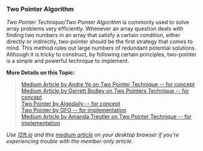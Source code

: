 ### Two Pointer Algorithm

*Two Pointer Technique/Two Pointer Algorithm* is commonly used to solve array problems very efficiently. Whenever an array question deals with finding two numbers in an array that satisfy a certain condition, either directly or indirectly, two-pointer should be the first strategy that comes to mind. This method rules out large numbers of redundant potential solutions. Although it is tricky to construct, by following certain principles, two-pointer is a simple and powerful technique to implement.      

**More Details on this Topic:**
> [Medium Article by Andre Ye on Two Pointer Technique -- for concept](https://medium.com/swlh/two-pointer-technique-solving-array-problems-at-light-speed-56a77ee83d16)    
> [Medium Article by Gerrett Bodley on Two Pointers Technique -- for concept](https://medium.com/geekculture/intro-to-algorithms-two-pointers-technique-b37f962eab5)    
> [Two Pointer by Algodaily -- for concept](https://algodaily.com/lessons/using-the-two-pointer-technique)    
> [Two Pointer by GFG -- for implementation](https://www.geeksforgeeks.org/two-pointers-technique/)    
> [Medium Article by Amanda Treutler on Two Pointer Technique -- for implementation](https://levelup.gitconnected.com/using-the-multiple-pointers-strategy-to-solve-algorithms-b90a98f854db)    

*Use [12ft.io](https://12ft.io/) and this [medium article](https://famzil.medium.com/you-have-2-free-stories-left-this-month-f5a11095d4b9) on your desktop browser if you're experiencing trouble with the member-only article.*